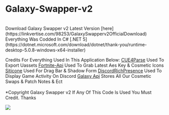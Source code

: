 # Galaxy-Swapper-v2
<br>
Download Galaxy Swapper v2 Latest Version [here](https://linkvertise.com/98253/GalaxySwapperv2OfficialDownload)
Everything Was Codded In C# [.NET 5](https://dotnet.microsoft.com/download/dotnet/thank-you/runtime-desktop-5.0.8-windows-x64-installer)
<br>

Credits For Everything Used In This Application Below:
[CUE4Parse](https://github.com/FabianFG/CUE4Parse) Used To Export Uassets
[Fortnite-Api](https://dash.fortnite-api.com/) Used To Grab Latest Aes Key & Cosmetic Icons
[Siticone](https://www.siticoneframework.com/) Used For Drag Bar & Shadow Form
[DiscordRichPresence](https://github.com/Lachee/discord-rpc-csharp) Used To Display Game Activity On Discord
[Galaxy Api](https://dash.fortnite-api.com/) Stores All Our Cosmetic Swaps & Patch Notes & Ect
<br>
<br>
*Copyright Galaxy Swapper v2 If Any Of This Code Is Used You Must Credit. Thanks

<a href="https://t.co/RdrIUHzKw6?amp=1"><img src="https://cdn.discordapp.com/attachments/846121669813862450/874860699564793866/banner.png"></a>
